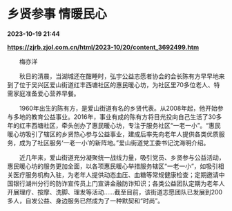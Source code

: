 # 乡贤参事 情暖民心

**2023-10-19 21:44**

**https://zjrb.zjol.com.cn/html/2023-10/20/content_3692499.htm**

　　梅亦洋

　　秋日的清晨，当湖城还在酣睡时，弘宇公益志愿者协会的会长陈有方早早地来到了位于吴兴区爱山街道红丰西塘社区的惠民暖心坊，为社区里70多位老人、特需家庭准备爱心营养早餐。

　　1960年出生的陈有方，是爱山街道有名的乡贤代表。从2008年起，他开始参与多地的教育公益事业。2016年，事业有成的陈有方将目光投向自己生活了30多年的红丰西塘社区，牵头创办了惠民暖心坊，专注于服务社区“一老一小”。“惠民暖心坊吸引了辖区的乡贤热心参与公益事业，建成后率先向老年人提供各类优质服务，成为了社区服务‘一老一小’的新阵地。”爱山街道党工委书记沈海明介绍。

　　近几年来，爱山街道充分凝聚统一战线力量，吸引党员、乡贤参与公益活动，惠民暖心坊的服务更加全面，以各项惠民暖心举措服务辖区“一老一小”，如吸引相关医疗服务机构入驻，为老年人提供动态血压、血糖等常规健康检查；定期邀请中国银行湖州分行的防诈宣传员上门宣讲金融防诈知识；各类公益团队定期为老年人开展理疗、按摩、洗脚、理发等活动……截至目前，该街道志愿团队已发展到200多人，自发公益、身边服务已然成为了一种默契和“时尚”。